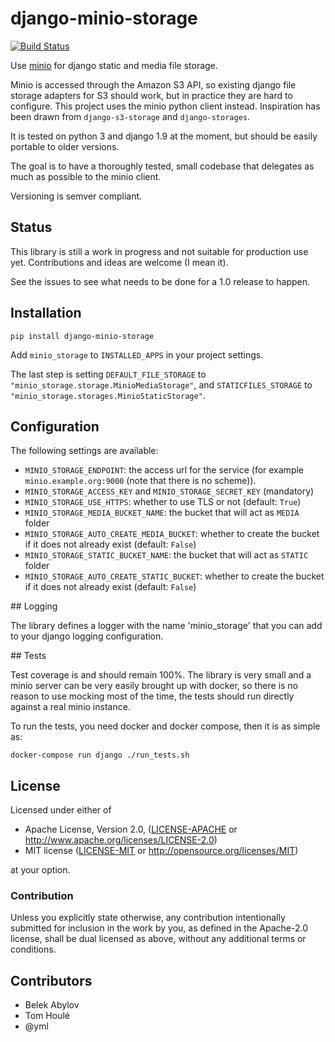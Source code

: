 # django-minio-storage

[![Build Status](https://travis-ci.org/tomhoule/django-minio-storage.svg?branch=master)](https://travis-ci.org/tomhoule/django-minio-storage)

Use [minio](https://minio.io) for django static and media file storage.

Minio is accessed through the Amazon S3 API, so existing django file
storage adapters for S3 should work, but in practice they are hard to
configure. This project uses the minio python client instead. Inspiration has
been drawn from `django-s3-storage` and `django-storages`.

It is tested on python 3 and django 1.9 at the moment, but should be easily
portable to older versions.

The goal is to have a thoroughly tested, small codebase that delegates as
much as possible to the minio client.

Versioning is semver compliant.

## Status

This library is still a work in progress and not suitable for production
use yet. Contributions and ideas are welcome (I mean it).

See the issues to see what needs to be done for a 1.0 release to happen.

## Installation

    pip install django-minio-storage

Add `minio_storage` to `INSTALLED_APPS` in your project settings.

The last step is setting `DEFAULT_FILE_STORAGE` to
`"minio_storage.storage.MinioMediaStorage"`, and `STATICFILES_STORAGE` to
`"minio_storage.storages.MinioStaticStorage"`.

## Configuration

The following settings are available:

- `MINIO_STORAGE_ENDPOINT`: the access url for the service (for example
    `minio.example.org:9000` (note that there is no scheme)).
- `MINIO_STORAGE_ACCESS_KEY` and `MINIO_STORAGE_SECRET_KEY` (mandatory)
- `MINIO_STORAGE_USE_HTTPS`: whether to use TLS or not (default: `True`)
- `MINIO_STORAGE_MEDIA_BUCKET_NAME`: the bucket that will act as `MEDIA` folder
- `MINIO_STORAGE_AUTO_CREATE_MEDIA_BUCKET`: whether to create the bucket if it
does not already exist (default: `False`)
- `MINIO_STORAGE_STATIC_BUCKET_NAME`: the bucket that will act as `STATIC` folder
- `MINIO_STORAGE_AUTO_CREATE_STATIC_BUCKET`: whether to create the bucket if it
does not already exist (default: `False`)

## Logging

The library defines a logger with the name 'minio_storage' that you can add to
your django logging configuration.

## Tests

Test coverage is and should remain 100%. The library is very small and a minio
server can be very easily brought up with docker, so there is no reason to use
mocking most of the time, the tests should run directly against a real minio
instance.

To run the tests, you need docker and docker compose, then it is as simple as:

    docker-compose run django ./run_tests.sh

## License

Licensed under either of

 * Apache License, Version 2.0, ([LICENSE-APACHE](LICENSE-APACHE)
   or http://www.apache.org/licenses/LICENSE-2.0)
 * MIT license ([LICENSE-MIT](LICENSE-MIT)
   or http://opensource.org/licenses/MIT)

at your option.

### Contribution

Unless you explicitly state otherwise, any contribution intentionally submitted
for inclusion in the work by you, as defined in the Apache-2.0 license, shall be
dual licensed as above, without any additional terms or conditions.

## Contributors

- Belek Abylov
- Tom Houlé
- @yml
